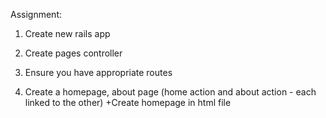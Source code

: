 Assignment:

1) Create new rails app

2) Create pages controller

3) Ensure you have appropriate routes

4) Create a homepage, about page (home action and about action - each linked to the other)
    +Create homepage in html file